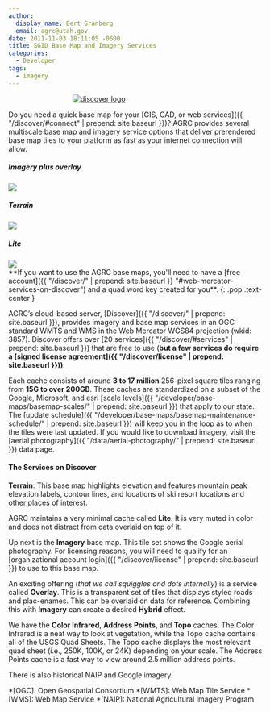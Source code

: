 ```yaml
---
author:
  display_name: Bert Granberg
  email: agrc@utah.gov
date: 2011-11-03 18:11:05 -0600
title: SGID Base Map and Imagery Services
categories:
  - Developer
tags:
  - imagery
---
```

<style type="text/css">
#logo {
  max-width: 250px;
  margin: 0 auto;
}
</style>
<div id="logo">
  <a href="{{ "/discover/" | prepend: site.baseurl }}"><img src="{{ "/discover/images/discover-logo.png" | prepend: site.baseurl }}" alt="discover logo" /></a>
</div>

Do you need a quick base map for your [GIS, CAD, or web services]({{ "/discover/#connect" | prepend: site.baseurl }})? AGRC provides several multiscale base map and imagery service options that deliver prerendered base map tiles to your platform as fast as your internet connection will allow.

<div class="grid">
  <div class="grid__col grid__col--1-of-3 text-center">
      <h5 class="text-center">Imagery plus overlay</h5>
      <img src="{{ "/images/stgeorge_hybrid_basemap.png" | prepend: site.baseurl }}" class="outline">
  </div>
  <div class="grid__col grid__col--1-of-3 text-center">
      <h5 class="text-center">Terrain</h5>
      <img src="{{ "/images/brianhead_terrain_basemap.png" | prepend: site.baseurl }}" class="outline">
  </div>
  <div class="grid__col grid__col--1-of-3 text-center">
      <h5 class="text-center">Lite</h5>
      <img src="{{ "/images/provo_lite_basemap.png" | prepend: site.baseurl }}" class="outline">
  </div>
</div>
<i class="fas fa-exclamation-triangle"></i> **If you want to use the AGRC base maps, you'll need to have a [free account]({{ "/discover/" | prepend: site.baseurl }} "#web-mercator-services-on-discover") and a quad word key created for you**. <i class="fas fa-exclamation-triangle"></i>
{: .pop .text-center }

AGRC’s cloud-based server, [Discover]({{ "/discover/" | prepend: site.baseurl }}), provides imagery and base map services in an OGC standard WMTS and WMS in the Web Mercator WGS84 projection (wkid: 3857). Discover offers over [20 services]({{ "/discover/#services" | prepend: site.baseurl }}) that are free to use (**but a few services do require a [signed license agreement]({{ "/discover/license" | prepend: site.baseurl }}))**.

<i class="fas fa-fw fa-info-circle"></i> Each cache consists of around **3 to 17 million** 256-pixel square tiles ranging from **15G to over 200GB**. These caches are standardized on a subset of the Google, Microsoft, and esri [scale levels]({{ "/developer/base-maps/basemap-scales/" | prepend: site.baseurl }}) that apply to our state. The [update schedule]({{ "/developer/base-maps/basemap-maintenance-schedule/" | prepend: site.baseurl }}) will keep you in the loop as to when the tiles were last updated. If you would like to download imagery, visit the [aerial photography]({{ "/data/aerial-photography/" | prepend: site.baseurl }}) data page.

#### The Services on Discover

<i class="fas fa-fw fa-map"></i> **Terrain**: This base map highlights elevation and features mountain peak elevation labels, contour lines, and locations of ski resort locations and other places of interest.

<i class="fas fa-fw fa-map"></i> AGRC maintains a very minimal cache called **Lite**. It is very muted in color and does not distract from data overlaid on top of it.

<i class="fas fa-fw fa-map"></i> Up next is the **Imagery** base map. This tile set shows the Google aerial photography. For licensing reasons, you will need to qualify for an [organizational account login]({{ "/discover/license" | prepend: site.baseurl }}) to use to this base map.

<i class="fas fa-fw fa-map"></i> An exciting offering (_that we call squiggles and dots internally_) is a service called **Overlay**. This is a transparent set of tiles that displays styled roads and plac-enames. This can be overlaid on data for reference. Combining this with **Imagery** can create a desired **Hybrid** effect.

<i class="fas fa-fw fa-map"></i> We have the **Color Infrared**, **Address Points**, and **Topo** caches. The Color Infrared is a neat way to look at vegetation, while the Topo cache contains all of the USGS Quad Sheets. The Topo cache displays the most relevant quad sheet (i.e., 250K, 100K, or 24K) depending on your scale. The Address Points cache is a fast way to view around 2.5 million address points.

<i class="fas fa-fw fa-map"></i> There is also historical NAIP and Google imagery.


*[OGC]: Open Geospatial Consortium
*[WMTS]: Web Map Tile Service
*[WMS]: Web Map Service
*[NAIP]: National Agricultural Imagery Program
